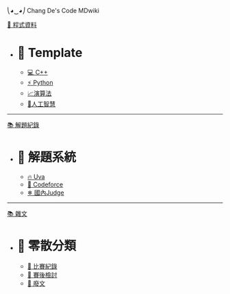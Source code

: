 ⎝◕‿◕⎠ Chang De's Code MDwiki

[📖  程式資料]()
  - # 📣 Template 
      - [💻 C++](#!Ctemplate.md)
      - [⚡ Python](#!Pytemplate.md)
      - [📈演算法](#!algorithm.md)
      - [🤖人工智慧](#!mdwiki/mdwiki.html.md)

---

[📚  解題紀錄]()
  - # 📣 解題系統 
      - [🔥 Uva](#!Uva.md)
      - [🌲 Codeforce](#!Codeforce.md)
      - [❄ 國內Judge](#!Judge.md)

---

[📚  雜文]()
  - # 📣 零散分類 
      - [🦕 比賽紀錄](#!Record.md)
      - [🦔 賽後檢討](#!Think.md)
      - [🌊 廢文](#!Talk.md)